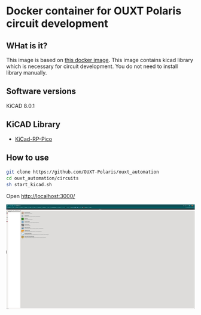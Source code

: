 # Docker container for OUXT Polaris circuit development

## WHat is it?

This image is based on [this docker image](https://docs.linuxserver.io/images/docker-kicad/).
This image contains kicad library which is necessary for circuit development.
You do not need to install library manually.

## Software versions

KiCAD 8.0.1

## KiCAD Library

- [KiCad-RP-Pico](https://github.com/ncarandini/KiCad-RP-Pico)

## How to use

```bash
git clone https://github.com/OUXT-Polaris/ouxt_automation
cd ouxt_automation/circuits
sh start_kicad.sh
```

Open [http://localhost:3000/](http://localhost:3000/)

![kicad](https://raw.githubusercontent.com/OUXT-Polaris/ouxt_automation/refs/heads/master/.github/workflows/docker/kicad/kicad.png)
